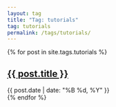 ```yaml
---
layout: tag
title: "Tag: tutorials"
tag: tutorials
permalink: /tags/tutorials/
---
```


{% for post in site.tags.tutorials %}
<article class="post">
    <h2><a href="{{ post.url }}">{{ post.title }}</a></h2>
    <div class="post-meta">
        <span class="date">{{ post.date | date: "%B %d, %Y" }}</span>
    </div>
</article>
{% endfor %}
